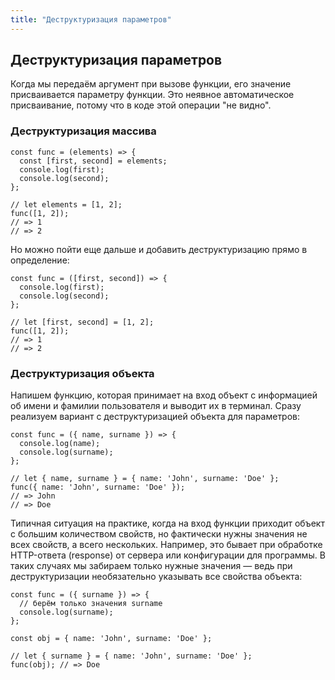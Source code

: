 ```yaml
---
title: "Деструктуризация параметров"
---
```


## Деструктуризация параметров

Когда мы передаём аргумент при вызове функции, его значение присваивается параметру функции. Это неявное автоматическое присваивание, потому что в коде этой операции "не видно".

### Деструктуризация массива

```
const func = (elements) => {
  const [first, second] = elements;
  console.log(first);
  console.log(second);
};

// let elements = [1, 2];
func([1, 2]);
// => 1
// => 2
```

Но можно пойти еще дальше и добавить деструктуризацию прямо в определение:

```
const func = ([first, second]) => {
  console.log(first);
  console.log(second);
};

// let [first, second] = [1, 2];
func([1, 2]);
// => 1
// => 2
```

### Деструктуризация объекта

Напишем функцию, которая принимает на вход объект с информацией об имени и фамилии пользователя и выводит их в терминал. Сразу реализуем вариант с деструктуризацией объекта для параметров:

```
const func = ({ name, surname }) => {
  console.log(name);
  console.log(surname);
};

// let { name, surname } = { name: 'John', surname: 'Doe' };
func({ name: 'John', surname: 'Doe' });
// => John
// => Doe
```

Типичная ситуация на практике, когда на вход функции приходит объект с большим количеством свойств, но фактически нужны значения не всех свойств, а всего нескольких. Например, это бывает при обработке HTTP-ответа (response) от сервера или конфигурации для программы. В таких случаях мы забираем только нужные значения — ведь при деструктуризации необязательно указывать все свойства объекта:

```
const func = ({ surname }) => {
  // берём только значения surname
  console.log(surname);
};

const obj = { name: 'John', surname: 'Doe' };

// let { surname } = { name: 'John', surname: 'Doe' };
func(obj); // => Doe
```

